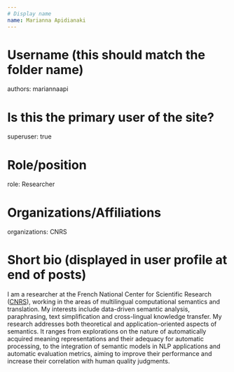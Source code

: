 ```yaml
---
# Display name
name: Marianna Apidianaki
---
```


# Username (this should match the folder name)
authors: mariannaapi

# Is this the primary user of the site?
superuser: true

# Role/position
role: Researcher

# Organizations/Affiliations
organizations: CNRS


# Short bio (displayed in user profile at end of posts)
I am a researcher at the French National Center for Scientific Research (<a href="http://www.cnrs.fr/index.html">CNRS</a>), working in the areas of multilingual computational semantics and translation. My interests include data-driven semantic analysis, paraphrasing, text simplification and cross-lingual knowledge transfer. My research addresses both theoretical and application-oriented aspects of semantics. It ranges from explorations on the nature of automatically acquired meaning representations and their adequacy for automatic processing, to the integration of semantic models in NLP applications and automatic evaluation metrics, aiming to improve their performance and increase their correlation with human quality judgments.
